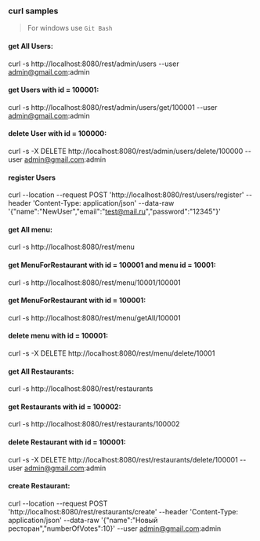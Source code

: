 ### curl samples
> For windows use `Git Bash`


#### get All Users: 
curl -s http://localhost:8080/rest/admin/users --user admin@gmail.com:admin

#### get Users with id = 100001:  
curl -s http://localhost:8080/rest/admin/users/get/100001 --user admin@gmail.com:admin

#### delete User with id = 100000:  
curl -s -X DELETE http://localhost:8080/rest/admin/users/delete/100000 --user admin@gmail.com:admin

#### register Users
curl --location --request POST 'http://localhost:8080/rest/users/register' --header 'Content-Type: application/json' --data-raw '{"name":"NewUser","email":"test@mail.ru","password":"12345"}'



#### get All menu:  
curl -s http://localhost:8080/rest/menu

#### get MenuForRestaurant with id = 100001 and menu id = 10001:  
curl -s http://localhost:8080/rest/menu/10001/100001

#### get MenuForRestaurant with id = 100001:  
curl -s http://localhost:8080/rest/menu/getAll/100001

#### delete menu with id = 100001:  
curl -s -X DELETE http://localhost:8080/rest/menu/delete/10001



#### get All Restaurants:  
curl -s http://localhost:8080/rest/restaurants

#### get Restaurants with id = 100002:  
curl -s http://localhost:8080/rest/restaurants/100002

#### delete Restaurant with id = 100001: 
curl -s -X DELETE http://localhost:8080/rest/restaurants/delete/100001 --user admin@gmail.com:admin

#### create Restaurant: 
curl --location --request POST 'http://localhost:8080/rest/restaurants/create' --header 'Content-Type: application/json' --data-raw '{"name":"Новый ресторан","numberOfVotes":10}' --user admin@gmail.com:admin
